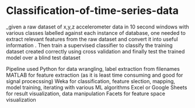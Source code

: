 # Classification-of-time-series-data
_given a raw dataset of x,y,z accelerometer data in 10 second windows with various classes labelled against each instance of database,
one needed to extract relevant features from the raw dataset and convert it into useful information .
Then train a supervised classifier to classify the training dataset created correctly using cross validation and finally test the trained model over a blind test dataset 

Pipeline used
Python for data wrangling, label extraction from filenames
MATLAB for feature extraction (as it is least time consuming and good for signal procecssing)
Weka for classification, feature slection, mapping, model training, iterating with various ML algorithms
Excel or Google Sheets for result visualization, data manipulation
Facets for feature space visualization
